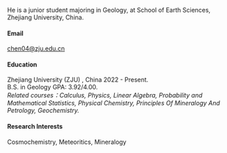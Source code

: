 


He is a junior student majoring in Geology, at School of Earth Sciences, Zhejiang University, China.

#### Email
chen04@zju.edu.cn

#### Education
Zhejiang University (ZJU) , China <span class="year">2022 - Present</span>.\
B.S. in Geology 
GPA: 3.92/4.00.     
*Related courses：Calculus, Physics, Linear Algebra, Probability and Mathematical Statistics, Physical Chemistry, Principles Of Mineralogy And Petrology, Geochemistry.*
#### Research Interests
Cosmochemistry, 
    <!--I am curiosity about the formation of early solar nubula and the complex combination process between calciums alumnium rich inclusions, chondrites/chondrules and matrix.-->
Meteoritics, Mineralogy
    <!--I am doing some works about minerals in meteorites and I'm very interested in the change of Mars atmosphere's composition and the interactions between gas-fluid-rocks and how they will be traced by meteorits.There are servals Mars samples we have and I am drafting experiments for them next.-->
